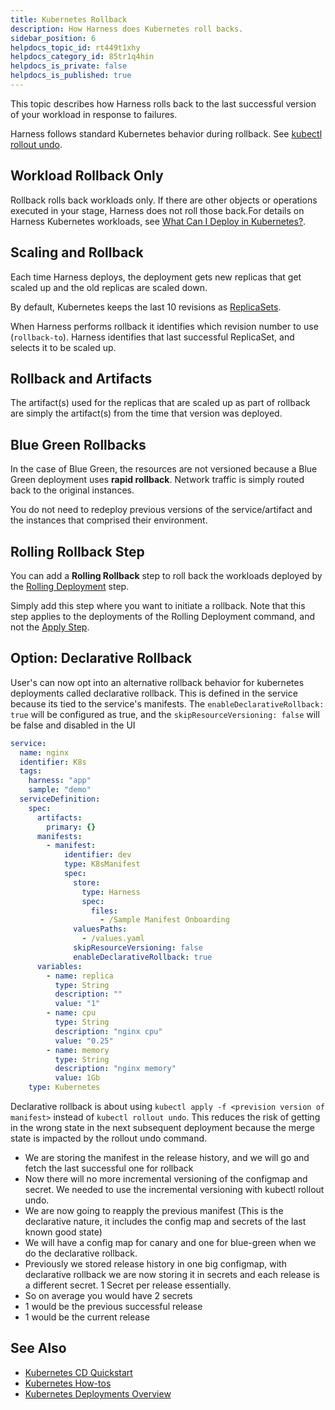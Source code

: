 ```yaml
---
title: Kubernetes Rollback
description: How Harness does Kubernetes roll backs.
sidebar_position: 6
helpdocs_topic_id: rt449t1xhy
helpdocs_category_id: 85tr1q4hin
helpdocs_is_private: false
helpdocs_is_published: true
---
```


This topic describes how Harness rolls back to the last successful version of your workload in response to failures.

Harness follows standard Kubernetes behavior during rollback. See [kubectl rollout undo](https://kubernetes.io/docs/reference/generated/kubectl/kubectl-commands#-em-undo-em-).

## Workload Rollback Only

Rollback rolls back workloads only. If there are other objects or operations executed in your stage, Harness does not roll those back.For details on Harness Kubernetes workloads, see [What Can I Deploy in Kubernetes?](what-can-i-deploy-in-kubernetes.md).

## Scaling and Rollback

Each time Harness deploys, the deployment gets new replicas that get scaled up and the old replicas are scaled down.

By default, Kubernetes keeps the last 10 revisions as [ReplicaSets](https://kubernetes.io/docs/concepts/workloads/controllers/replicaset/).

When Harness performs rollback it identifies which revision number to use (`rollback-to`). Harness identifies that last successful ReplicaSet, and selects it to be scaled up.

## Rollback and Artifacts

The artifact(s) used for the replicas that are scaled up as part of rollback are simply the artifact(s) from the time that version was deployed.

## Blue Green Rollbacks

In the case of Blue Green, the resources are not versioned because a Blue Green deployment uses **rapid rollback**. Network traffic is simply routed back to the original instances.

You do not need to redeploy previous versions of the service/artifact and the instances that comprised their environment.

## Rolling Rollback Step

You can add a **Rolling Rollback** step to roll back the workloads deployed by the [Rolling Deployment](../../cd-execution/kubernetes-executions/create-a-kubernetes-rolling-deployment.md) step.

Simply add this step where you want to initiate a rollback. Note that this step applies to the deployments of the Rolling Deployment command, and not the [Apply Step](../../cd-execution/kubernetes-executions/deploy-manifests-using-apply-step.md).

## Option: Declarative Rollback

User's can now opt into an alternative rollback behavior for kubernetes deployments called declarative rollback. This is defined in the service because its tied to the service's manifests. The `enableDeclarativeRollback: true` will be configured as true, and the `skipResourceVersioning: false` will be false and disabled in the UI


```YAML
service:
  name: nginx
  identifier: K8s
  tags:
    harness: "app"
    sample: "demo"
  serviceDefinition:
    spec:
      artifacts:
        primary: {}
      manifests:
        - manifest:
            identifier: dev
            type: K8sManifest
            spec:
              store:
                type: Harness
                spec:
                  files:
                    - /Sample Manifest Onboarding
              valuesPaths:
                - /values.yaml
              skipResourceVersioning: false
              enableDeclarativeRollback: true
      variables:
        - name: replica
          type: String
          description: ""
          value: "1"
        - name: cpu
          type: String
          description: "nginx cpu"
          value: "0.25"
        - name: memory
          type: String
          description: "nginx memory"
          value: 1Gb
    type: Kubernetes

```

Declarative rollback is about using `kubectl apply -f <prevision version of manifest>` instead of `kubectl rollout undo`. This reduces the risk of getting in the wrong state in the next subsequent deployment because the merge state is impacted by the rollout undo command.

- We are storing the manifest in the release history, and we will go and fetch the last successful one for rollback
- Now there will no more incremental versioning of the configmap and secret. We needed to use the incremental versioning with kubectl rollout undo.
- We are now going to reapply the previous manifest (This is the declarative nature, it includes the config map and secrets of the last known good state)
- We will have a config map for canary and one for blue-green when we do the declarative rollback.
- Previously we stored release history in one big configmap, with declarative rollback we are now storing it in secrets and each release is a different secret. 1 Secret per release essentially.
-  So on average you would have 2 secrets
  - 1 would be the previous successful release
  - 1 would be the current release





## See Also

* [Kubernetes CD Quickstart](../../onboard-cd/cd-quickstarts/kubernetes-cd-quickstart.md)
* [Kubernetes How-tos](/docs/category/kubernetes)
* [Kubernetes Deployments Overview](../../cd-advanced/cd-kubernetes-category/kubernetes-deployments-overview.md)

